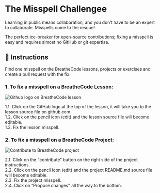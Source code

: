 # The Misspell Challengee

Learning in public means collaboration, and you don't have to be an expert to collaborate. Misspells come to the rescue!

The perfect ice-breaker for open-source contributions; fixing a misspell is easy and requires almost no GitHub or git expertise.

## 📝 Instructions

Find one misspell on the BreatheCode lessons, projects or exercises and create a pull request with the fix.

### 1. To fix a misspell on a BreatheCode Lesson:  

![Github logo on BreatheCode lesson](https://github.com/breatheco-de/the-misspell-chalenge/blob/master/github-logo.png?raw=true)

1.1. Click on the GitHub logo at the top of the lesson, it will take you to the lesson source file on github.com.  
1.2. Click on the pencil icon (edit) and the lesson source file will become editable.  
1.3. Fix the lesson misspell.  
 


### 2. To fix a misspell on a BreatheCode Project:

![Contribute to BreatheCode project](https://github.com/breatheco-de/the-misspell-chalenge/blob/master/47f0f5df-32df-4367-ad5f-0b838fe6dcb9.png?raw=true)

2.1. Click on the "contribute" button on the right side of the project instructions.  
2.2. Click on the pencil icon (edit) and the project README.md source file will become editable.  
2.3. Fix the project misspell.  
2.4. Click on "Propose changes" all the way to the bottom.  
